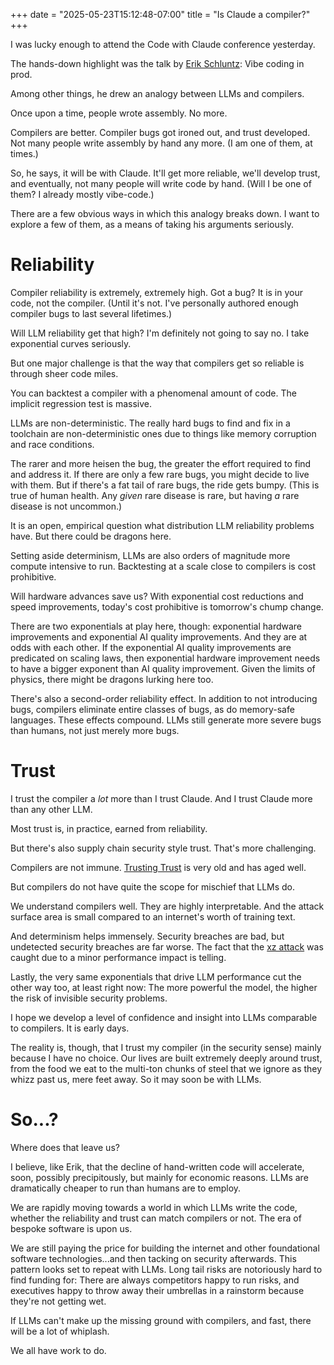 +++
date = "2025-05-23T15:12:48-07:00"
title = "Is Claude a compiler?"
+++

I was lucky enough to attend the Code with Claude conference yesterday.

The hands-down highlight was the talk by [Erik Schluntz](https://erikschluntz.com): Vibe coding in prod.

Among other things, he drew an analogy between LLMs and compilers.

Once upon a time, people wrote assembly. No more.

Compilers are better. Compiler bugs got ironed out, and trust developed. Not many people write assembly by hand any more. (I am one of them, at times.)

So, he says, it will be with Claude. It'll get more reliable, we'll develop trust, and eventually, not many people will write code by hand. (Will I be one of them? I already mostly vibe-code.)

There are a few obvious ways in which this analogy breaks down. I want to explore a few of them, as a means of taking his arguments seriously.


# Reliability

Compiler reliability is extremely, extremely high. Got a bug? It is in your code, not the compiler. (Until it's not. I've personally authored enough compiler bugs to last several lifetimes.)

Will LLM reliability get that high? I'm definitely not going to say no. I take exponential curves seriously.

But one major challenge is that the way that compilers get so reliable is through sheer code miles.

You can backtest a compiler with a phenomenal amount of code. The implicit regression test is massive.

LLMs are non-deterministic. The really hard bugs to find and fix in a toolchain are non-deterministic ones due to things like memory corruption and race conditions.

The rarer and more heisen the bug, the greater the effort required to find and address it. If there are only a few rare bugs, you might decide to live with them. But if there's a fat tail of rare bugs, the ride gets bumpy. (This is true of human health. Any _given_ rare disease is rare, but having _a_ rare disease is not uncommon.)

It is an open, empirical question what distribution LLM reliability problems have. But there could be dragons here.

Setting aside determinism, LLMs are also orders of magnitude more compute intensive to run. Backtesting at a scale close to compilers is cost prohibitive.

Will hardware advances save us? With exponential cost reductions and speed improvements, today's cost prohibitive is tomorrow's chump change.

There are two exponentials at play here, though: exponential hardware improvements and exponential AI quality improvements. And they are at odds with each other. If the exponential AI quality improvements are predicated on scaling laws, then exponential hardware improvement needs to have a bigger exponent than AI quality improvement. Given the limits of physics, there might be dragons lurking here too.

There's also a second-order reliability effect. In addition to not introducing bugs, compilers eliminate entire classes of bugs, as do memory-safe languages. These effects compound. LLMs still generate more severe bugs than humans, not just merely more bugs.


# Trust

I trust the compiler a _lot_ more than I trust Claude. And I trust Claude more than any other LLM.

Most trust is, in practice, earned from reliability.

But there's also supply chain security style trust. That's more challenging.

Compilers are not immune. [Trusting Trust](https://research.swtch.com/nih) is very old and has aged well.

But compilers do not have quite the scope for mischief that LLMs do.

We understand compilers well. They are highly interpretable. And the attack surface area is small compared to an internet's worth of training text.

And determinism helps immensely. Security breaches are bad, but undetected security breaches are far worse. The fact that the [xz attack](https://en.wikipedia.org/wiki/XZ_Utils_backdoor) was caught due to a minor performance impact is telling.

Lastly, the very same exponentials that drive LLM performance cut the other way too, at least right now: The more powerful the model, the higher the risk of invisible security problems.

I hope we develop a level of confidence and insight into LLMs comparable to compilers. It is early days.

The reality is, though, that I trust my compiler (in the security sense) mainly because I have no choice. Our lives are built extremely deeply around trust, from the food we eat to the multi-ton chunks of steel that we ignore as they whizz past us, mere feet away. So it may soon be with LLMs.


# So...?

Where does that leave us?

I believe, like Erik, that the decline of hand-written code will accelerate, soon, possibly precipitously, but mainly for economic reasons. LLMs are dramatically cheaper to run than humans are to employ.

We are rapidly moving towards a world in which LLMs write the code, whether the reliability and trust can match compilers or not. The era of bespoke software is upon us.

We are still paying the price for building the internet and other foundational software technologies...and then tacking on security afterwards. This pattern looks set to repeat with LLMs. Long tail risks are notoriously hard to find funding for: There are always competitors happy to run risks, and executives happy to throw away their umbrellas in a rainstorm because they're not getting wet.

If LLMs can't make up the missing ground with compilers, and fast, there will be a lot of whiplash.

We all have work to do.
